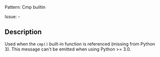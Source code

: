 Pattern: Cmp builtin

Issue: -

## Description

Used when the `cmp()` built-in function is referenced (missing from Python 3). This message can't be emitted when using Python >= 3.0.